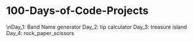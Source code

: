 # 100-Days-of-Code-Projects
\nDay_1: Band Name generator
Day_2: tip calculator
Day_3: treasure island
Day_4: rock_paper_scissors
